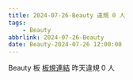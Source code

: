 ```yaml
---
title: 2024-07-26-Beauty 違規 0 人
tags:
    - Beauty
abbrlink: 2024-07-26-Beauty
date: Beauty-2024-07-26 12:00:00
---
```

Beauty 板 [板規連結](https://www.ptt.cc/bbs/Beauty/M.1630069980.A.84B.html)
昨天違規 0 人
